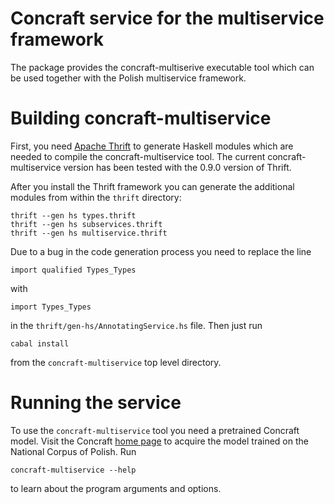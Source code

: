 Concraft service for the multiservice framework
===============================================

The package provides the concraft-multiserive executable tool which
can be used together with the Polish multiservice framework.

Building concraft-multiservice
==============================

First, you need [Apache Thrift](http://thrift.apache.org/) to generate
Haskell modules which are needed to compile the concraft-multiservice tool.
The current concraft-multiservice version has been tested with the 0.9.0
version of Thrift.

After you install the Thrift framework you can generate the additional
modules from within the `thrift` directory: 

    thrift --gen hs types.thrift
    thrift --gen hs subservices.thrift
    thrift --gen hs multiservice.thrift

Due to a bug in the code generation process you need to replace the line

    import qualified Types_Types

with

    import Types_Types

in the `thrift/gen-hs/AnnotatingService.hs` file.  Then just run

    cabal install

from the `concraft-multiservice` top level directory.

Running the service
===================

To use the `concraft-multiservice` tool you need a pretrained Concraft model.
Visit the Concraft [home page](http://zil.ipipan.waw.pl/Concraft) to acquire
the model trained on the National Corpus of Polish.  Run

    concraft-multiservice --help

to learn about the program arguments and options.
